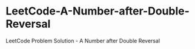 # LeetCode-A-Number-after-Double-Reversal
LeetCode Problem Solution - A Number after Double Reversal
